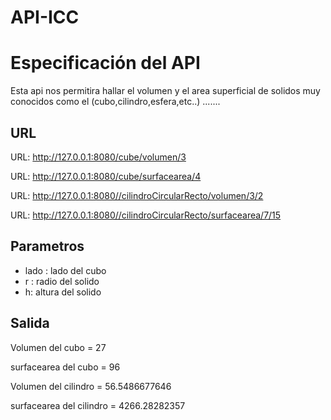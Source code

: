 # API-ICC

# Especificación del API
Esta api nos permitira hallar el volumen y el area superficial de solidos muy conocidos como el (cubo,cilindro,esfera,etc..) 
....... 


## URL

URL: http://127.0.0.1:8080/cube/volumen/3

URL: http://127.0.0.1:8080/cube/surfacearea/4

URL: http://127.0.0.1:8080//cilindroCircularRecto/volumen/3/2

URL: http://127.0.0.1:8080//cilindroCircularRecto/surfacearea/7/15


## Parametros
- lado : lado del cubo
- r : radio del solido
- h: altura del solido


## Salida
Volumen del cubo = 27


surfacearea del cubo = 96


Volumen del cilindro = 56.5486677646


surfacearea del cilindro = 4266.28282357


